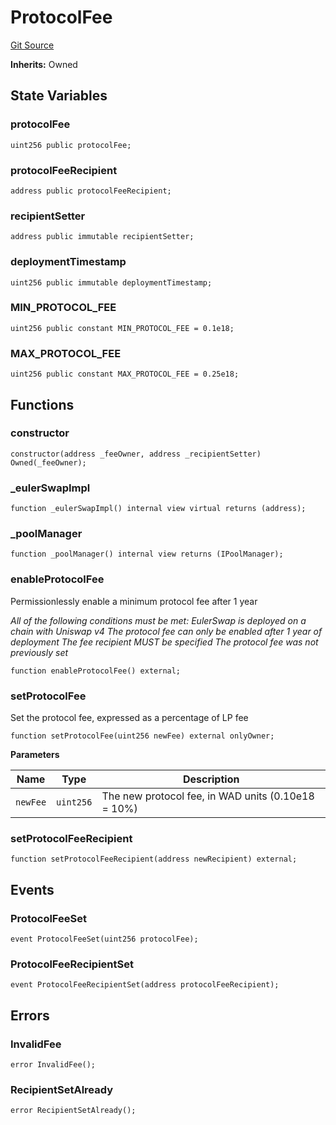 # ProtocolFee
[Git Source](https://github.com/euler-xyz/euler-swap/blob/7080c3fe0c9f935c05849a0756ed43d959130afd/src/utils/ProtocolFee.sol)

**Inherits:**
Owned


## State Variables
### protocolFee

```solidity
uint256 public protocolFee;
```


### protocolFeeRecipient

```solidity
address public protocolFeeRecipient;
```


### recipientSetter

```solidity
address public immutable recipientSetter;
```


### deploymentTimestamp

```solidity
uint256 public immutable deploymentTimestamp;
```


### MIN_PROTOCOL_FEE

```solidity
uint256 public constant MIN_PROTOCOL_FEE = 0.1e18;
```


### MAX_PROTOCOL_FEE

```solidity
uint256 public constant MAX_PROTOCOL_FEE = 0.25e18;
```


## Functions
### constructor


```solidity
constructor(address _feeOwner, address _recipientSetter) Owned(_feeOwner);
```

### _eulerSwapImpl


```solidity
function _eulerSwapImpl() internal view virtual returns (address);
```

### _poolManager


```solidity
function _poolManager() internal view returns (IPoolManager);
```

### enableProtocolFee

Permissionlessly enable a minimum protocol fee after 1 year

*All of the following conditions must be met:
EulerSwap is deployed on a chain with Uniswap v4
The protocol fee can only be enabled after 1 year of deployment
The fee recipient MUST be specified
The protocol fee was not previously set*


```solidity
function enableProtocolFee() external;
```

### setProtocolFee

Set the protocol fee, expressed as a percentage of LP fee


```solidity
function setProtocolFee(uint256 newFee) external onlyOwner;
```
**Parameters**

|Name|Type|Description|
|----|----|-----------|
|`newFee`|`uint256`|The new protocol fee, in WAD units (0.10e18 = 10%)|


### setProtocolFeeRecipient


```solidity
function setProtocolFeeRecipient(address newRecipient) external;
```

## Events
### ProtocolFeeSet

```solidity
event ProtocolFeeSet(uint256 protocolFee);
```

### ProtocolFeeRecipientSet

```solidity
event ProtocolFeeRecipientSet(address protocolFeeRecipient);
```

## Errors
### InvalidFee

```solidity
error InvalidFee();
```

### RecipientSetAlready

```solidity
error RecipientSetAlready();
```

